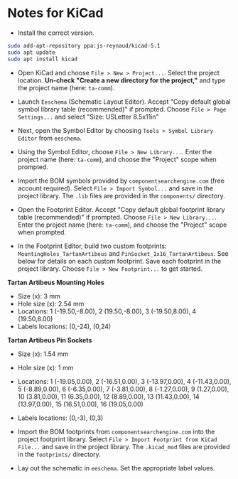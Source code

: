# Notes for KiCad

* Install the correct version.

```bash
sudo add-apt-repository ppa:js-reynaud/kicad-5.1
sudo apt update
sudo apt install kicad
```

* Open KiCad and choose `File > New > Project...`. Select the project location.
  **Un-check "Create a new directory for the project,"** and type the project
  name (here: `ta-comm`).

* Launch `Eeschema` (Schematic Layout Editor). Accept "Copy default global
  symbol library table (recommended)" if prompted. Choose
  `File > Page Settings...` and select "Size: USLetter 8.5x11in"

* Next, open the Symbol Editor by choosing `Tools > Symbol Library Editor` from
  `eeschema`.

* Using the Symbol Editor, choose `File > New Library...`. Enter the project
  name (here: `ta-comm`), and choose the "Project" scope when prompted.

* Import the BOM symbols provided by `componentsearchengine.com` (free account
  required). Select `File > Import Symbol...` and save in the project library.
  The `.lib` files are provided in the `components/` directory.

* Open the Footprint Editor. Accept "Copy default global footprint library table
  (recommended)" if prompted. Choose `File > New Library...`. Enter the project
  name (here: `ta-comm`), and choose the "Project" scope when prompted.

* In the Footprint Editor, build two custom footprints:
  `MountingHoles_TartanArtibeus` and `PinSocket_1x16_TartanArtibeus`. See below
  for details on each custom footprint. Save each footprint in the project
  library. Choose `File > New Footprint...` to get started.

**Tartan Artibeus Mounting Holes**

* Size (x): 3 mm
* Hole size (x): 2.54 mm
* Locations: 1 (-19.50,-8.00), 2 (19.50,-8.00), 3 (-19.50,8.00), 4 (19.50,8.00)
* Labels locations: (0,-24), (0,24)

**Tartan Artibeus Pin Sockets**

* Size (x): 1.54 mm
* Hole size (x): 1 mm
* Locations: 1 (-19.05,0.00), 2 (-16.51,0.00), 3 (-13.97,0.00), 4 (-11.43,0.00),
  5 (-8.89,0.00), 6 (-6.35,0.00), 7 (-3.81,0.00), 8 (-1.27,0.00), 9 (1.27,0.00),
  10 (3.81,0.00), 11 (6.35,0.00), 12 (8.89,0.00), 13 (11.43,0.00),
  14 (13.97,0.00), 15 (16.51,0.00), 16 (19.05,0.00)
* Labels locations: (0,-3), (0,3)

* Import the BOM footprints from `componentsearchengine.com` into the project
  footprint library. Select `File > Import Footprint from KiCad File...` and
  save in the project library. The `.kicad_mod` files are provided in the
  `footprints/` directory.

* Lay out the schematic in `eeschema`. Set the appropriate label values.

